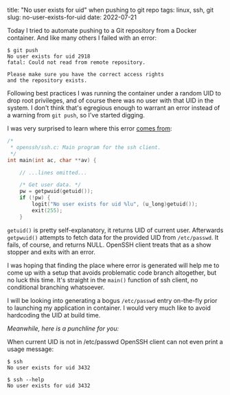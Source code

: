 title: "No user exists for uid" when pushing to git repo
tags: linux, ssh, git
slug: no-user-exists-for-uid
date: 2022-07-21


Today I tried to automate pushing to a Git repository from a Docker container.
And like many others I failed with an error:

```
$ git push
No user exists for uid 2918
fatal: Could not read from remote repository.

Please make sure you have the correct access rights
and the repository exists.
```

Following best practices I was running the container under a random UID to
drop root privileges, and of course there was no user with that UID in the
system. I don't think that's egregious enough to warrant an error instead
of a warning from `git push`, so I've started digging.

I was very surprised to learn where this error [comes from][ssh.c]:

[ssh.c]: https://github.com/openssh/openssh-portable/blob/c46f6fed419167c1671e4227459e108036c760f8/ssh.c#L659-L664

```c
/*
 * openssh/ssh.c: Main program for the ssh client.
 */
int main(int ac, char **av) {

    // ...lines omitted...

    /* Get user data. */
    pw = getpwuid(getuid());
    if (!pw) {
        logit("No user exists for uid %lu", (u_long)getuid());
        exit(255);
    }
```

`getuid()` is pretty self-explanatory, it returns UID of current user.
Afterwards `getpwuid()` attempts to fetch data for the provided UID from
`/etc/passwd`. It fails, of course, and returns NULL. OpenSSH client treats
that as a show stopper and exits with an error.

I was hoping that finding the place where error is generated will help me to
come up with a setup that avoids problematic code branch altogether,
but no luck this time. It's straight in the `main()` function of ssh client,
no conditional branching whatsoever.

I will be looking into generating a bogus `/etc/passwd` entry on-the-fly prior
to launching my application in container. I would very much like to avoid
hardcoding the UID at build time.

*Meanwhile, here is a punchline for you:*

When current UID is not in /etc/passwd OpenSSH client can not even print a
usage message:

```
$ ssh
No user exists for uid 3432

$ ssh --help
No user exists for uid 3432
```
